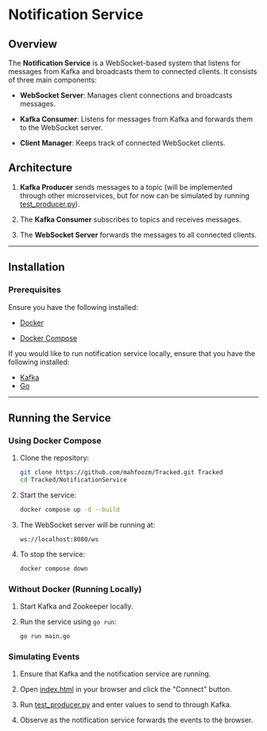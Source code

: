 # Notification Service

## Overview

The **Notification Service** is a WebSocket-based system that listens for messages from Kafka and broadcasts them to connected clients. It consists of three main components:

- **WebSocket Server**: Manages client connections and broadcasts messages.

- **Kafka Consumer**: Listens for messages from Kafka and forwards them to the WebSocket server.

- **Client Manager**: Keeps track of connected WebSocket clients.

## Architecture

1. **Kafka Producer** sends messages to a topic (will be implemented through other microservices, but for now can be simulated by running [test_producer.py](./test_producer.py)).

2. The **Kafka Consumer** subscribes to topics and receives messages.

3. The **WebSocket Server** forwards the messages to all connected clients.

---

## Installation

### Prerequisites

Ensure you have the following installed:

- [Docker](https://www.docker.com/)

- [Docker Compose](https://docs.docker.com/compose/)

If you would like to run notification service locally, ensure that you have the following installed:

- [Kafka](https://kafka.apache.org/)
- [Go](https://go.dev/)

---

## Running the Service

### Using Docker Compose

1. Clone the repository:

   ```sh
   git clone https://github.com/mahfoozm/Tracked.git Tracked
   cd Tracked/NotificationService
   ```

2. Start the service:

   ```sh
   docker compose up -d --build
   ```

3. The WebSocket server will be running at:

   ```
   ws://localhost:8080/ws
   ```

4. To stop the service:

   ```sh
   docker compose down
   ```

### Without Docker (Running Locally)

1. Start Kafka and Zookeeper locally.

3. Run the service using `go run`:

   ```sh
   go run main.go
   ```

### Simulating Events

1. Ensure that Kafka and the notification service are running.

2. Open [index.html](./index.html) in your browser and click the "Connect" button.

3. Run [test_producer.py](./test_producer.py) and enter values to send to through Kafka.

4. Observe as the notification service forwards the events to the browser.
